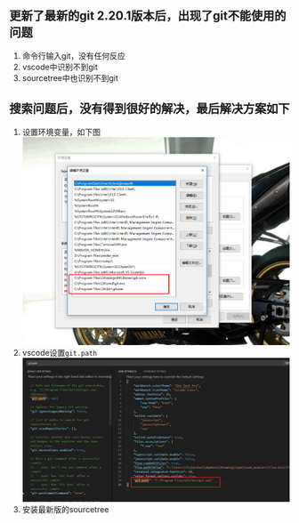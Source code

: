 ## 更新了最新的git 2.20.1版本后，出现了git不能使用的问题
1. 命令行输入git，没有任何反应
2. vscode中识别不到git
3. sourcetree中也识别不到git

## 搜索问题后，没有得到很好的解决，最后解决方案如下
1. 设置环境变量，如下图
![环境变量](../images/path.png)
2. vscode设置`git.path`
![git path](../images/vscode-git-path.png)
3. 安装最新版的sourcetree
